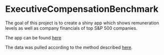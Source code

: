 # ExecutiveCompensationBenchmark
The goal of this project is to create a shiny app which shows remuneration levels as well as company financials of top S&amp;P 500 companies.

The app can be found [here](https://swerner1896.shinyapps.io/ExecutiveCompensationBenchmarking/)

The data was pulled according to the method described [here](https://www.kaggle.com/code/elky96/remuneration-benchmark).
